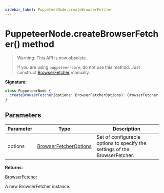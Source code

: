 ```yaml
---
sidebar_label: PuppeteerNode.createBrowserFetcher
---
```


# PuppeteerNode.createBrowserFetcher() method

> Warning: This API is now obsolete.
>
> If you are using `puppeteer-core`, do not use this method. Just construct [BrowserFetcher](./puppeteer.browserfetcher.md) manually.

**Signature:**

```typescript
class PuppeteerNode {
  createBrowserFetcher(options: BrowserFetcherOptions): BrowserFetcher;
}
```

## Parameters

| Parameter | Type                                                          | Description                                                                |
| --------- | ------------------------------------------------------------- | -------------------------------------------------------------------------- |
| options   | [BrowserFetcherOptions](./puppeteer.browserfetcheroptions.md) | Set of configurable options to specify the settings of the BrowserFetcher. |

**Returns:**

[BrowserFetcher](./puppeteer.browserfetcher.md)

A new BrowserFetcher instance.

